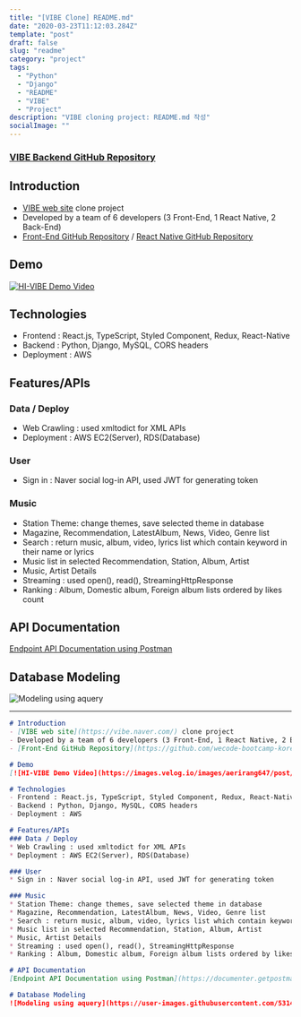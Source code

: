 ```yaml
---
title: "[VIBE Clone] README.md"
date: "2020-03-23T11:12:03.284Z"
template: "post"
draft: false
slug: "readme"
category: "project"
tags:
  - "Python"
  - "Django"
  - "README"
  - "VIBE"
  - "Project"
description: "VIBE cloning project: README.md 작성"
socialImage: ""
---
```



### [VIBE Backend GitHub Repository](https://github.com/hong-dev/HI-ViBE-backend)

## Introduction
- [VIBE web site](https://vibe.naver.com/) clone project
- Developed by a team of 6 developers (3 Front-End, 1 React Native, 2 Back-End)
- [Front-End GitHub Repository](https://github.com/wecode-bootcamp-korea/HI-VIBE-frontend) / [React Native GitHub Repository](https://github.com/wecode-bootcamp-korea/HI-ViBE-app)

## Demo
[![HI-VIBE Demo Video](https://images.velog.io/images/aerirang647/post/88e2b424-dc6d-40f9-b6bd-6ec52e9247b1/%E1%84%89%E1%85%B3%E1%84%8F%E1%85%B3%E1%84%85%E1%85%B5%E1%86%AB%E1%84%89%E1%85%A3%E1%86%BA%202020-03-22%20%E1%84%8B%E1%85%A9%E1%84%92%E1%85%AE%207.52.30.png)](https://vimeo.com/399385820)

## Technologies
- Frontend : React.js, TypeScript, Styled Component, Redux, React-Native
- Backend : Python, Django, MySQL, CORS headers
- Deployment : AWS

## Features/APIs
### Data / Deploy
* Web Crawling : used xmltodict for XML APIs
* Deployment : AWS EC2(Server), RDS(Database)

### User
* Sign in : Naver social log-in API, used JWT for generating token

### Music
* Station Theme: change themes, save selected theme in database
* Magazine, Recommendation, LatestAlbum, News, Video, Genre list
* Search : return music, album, video, lyrics list which contain keyword in their name or lyrics
* Music list in selected Recommendation, Station, Album, Artist
* Music, Artist Details
* Streaming : used open(), read(), StreamingHttpResponse
* Ranking : Album, Domestic album, Foreign album lists ordered by likes count

## API Documentation
[Endpoint API Documentation using Postman](https://documenter.getpostman.com/view/10633619/SzS2xob4?version=latest)

## Database Modeling
![Modeling using aquery](https://user-images.githubusercontent.com/53142539/76675121-89b7af00-65f9-11ea-9a5b-2c531b5d5b89.png)



---
```markdown
# Introduction
- [VIBE web site](https://vibe.naver.com/) clone project
- Developed by a team of 6 developers (3 Front-End, 1 React Native, 2 Back-End)
- [Front-End GitHub Repository](https://github.com/wecode-bootcamp-korea/HI-VIBE-frontend) / [React Native GitHub Repository](https://github.com/wecode-bootcamp-korea/HI-ViBE-app)

# Demo
[![HI-VIBE Demo Video](https://images.velog.io/images/aerirang647/post/88e2b424-dc6d-40f9-b6bd-6ec52e9247b1/%E1%84%89%E1%85%B3%E1%84%8F%E1%85%B3%E1%84%85%E1%85%B5%E1%86%AB%E1%84%89%E1%85%A3%E1%86%BA%202020-03-22%20%E1%84%8B%E1%85%A9%E1%84%92%E1%85%AE%207.52.30.png)](https://vimeo.com/399385820)

# Technologies
- Frontend : React.js, TypeScript, Styled Component, Redux, React-Native
- Backend : Python, Django, MySQL, CORS headers
- Deployment : AWS

# Features/APIs
### Data / Deploy
* Web Crawling : used xmltodict for XML APIs
* Deployment : AWS EC2(Server), RDS(Database)

### User
* Sign in : Naver social log-in API, used JWT for generating token

### Music
* Station Theme: change themes, save selected theme in database
* Magazine, Recommendation, LatestAlbum, News, Video, Genre list
* Search : return music, album, video, lyrics list which contain keyword in their name or lyrics
* Music list in selected Recommendation, Station, Album, Artist
* Music, Artist Details
* Streaming : used open(), read(), StreamingHttpResponse
* Ranking : Album, Domestic album, Foreign album lists ordered by likes count

# API Documentation
[Endpoint API Documentation using Postman](https://documenter.getpostman.com/view/10633619/SzS2xob4?version=latest)

# Database Modeling
![Modeling using aquery](https://user-images.githubusercontent.com/53142539/76675121-89b7af00-65f9-11ea-9a5b-2c531b5d5b89.png)
```